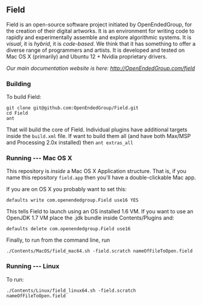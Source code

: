 ## Field

Field is an open-source software project initiated by OpenEndedGroup, for the creation of their digital artworks. It is an environment for writing code to rapidly and experimentally assemble and explore algorithmic systems. It is _visual_, it is _hybrid_, it is _code-based_. We think that it has something to offer a diverse range of programmers and artists. It is developed and tested on Mac OS X (primarily) and Ubuntu 12 + Nvidia proprietary drivers.

*Our main documentation website is here: http://OpenEndedGroup.com/field*

### Building

To build Field:

	git clone git@github.com:OpenEndedGroup/Field.git
	cd Field
	ant


That will build the core of Field. Individual plugins have additional targets inside the `build.xml` file. If want to build them all (and have both Max/MSP and Processing 2.0x installed) then `ant extras_all`

### Running --- Mac OS X

This repository is _inside_ a Mac OS X Application structure. That is, if you name this repository `field.app` then you'll have a double-clickable Mac app. 

If you are on OS X you probably want to set this:

	defaults write com.openendedgroup.Field use16 YES

This tells Field to launch using an OS installed 1.6 VM. If you want to use an OpenJDK 1.7 VM place the .jdk bundle inside Contents/Plugins and:
	
	defaults delete com.openendedgroup.Field use16 

Finally, to run from the command line, run 

	./Contents/MacOS/field_mac64.sh -field.scratch nameOfFileToOpen.field

### Running --- Linux

To run:

	./Contents/Linux/field_linux64.sh -field.scratch nameOfFileToOpen.field



